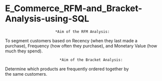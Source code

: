 # E_Commerce_RFM-and_Bracket-Analysis-using-SQL




                           *Aim of the RFM Analysis:
 To segment customers based on Recency (when they last made a purchase), Frequency (how often they purchase), and Monetary Value (how much they spend).

                             *Aim of the Bracket Analysis:
Determine which products are frequently ordered together by the same customers.
